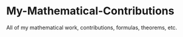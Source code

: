# My-Mathematical-Contributions
All of my mathematical work, contributions, formulas, theorems, etc.
